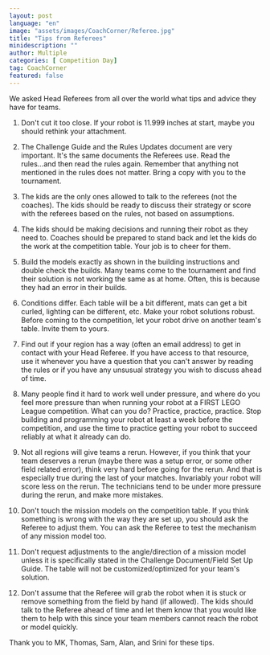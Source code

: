 ```yaml
---
layout: post
language: "en"
image: "assets/images/CoachCorner/Referee.jpg"
title: "Tips from Referees"
minidescription: ""
author: Multiple
categories: [ Competition Day]
tag: CoachCorner
featured: false
---
```

We asked Head Referees from all over the world what tips and advice they have for teams. 

1) Don't cut it too close. If your robot is 11.999 inches at start, maybe you should rethink your attachment.

2) The Challenge Guide and the Rules Updates document are very important. It's the same documents the Referees use. Read the rules...and then read the rules again. Remember that anything not mentioned in the rules does not matter. Bring a copy with you to the tournament.

3) The kids are the only ones allowed to talk to the referees (not the coaches). The kids should be ready to discuss their strategy or score with the referees based on the rules, not based on assumptions.

4) The kids should be making decisions and running their robot as they need to. Coaches should be prepared to stand back and let the kids do the work at the competition table.  Your job is to cheer for them.

5) Build the models exactly as shown in the building instructions and double check the builds. Many teams come to the tournament and find their solution is not working the same as at home. Often, this is because they had an error in their builds.

6) Conditions differ. Each table will be a bit different, mats can get a bit curled, lighting can be different, etc. Make your robot solutions robust. Before coming to the competition, let your robot drive on another team's table. Invite them to yours.

7) Find out if your region has a way (often an email address) to get in contact with your Head Referee. If you have access to that resource, use it whenever you have a question that you can't answer by reading the rules or if you have any unsusual strategy you wish to discuss ahead of time.

8) Many people find it hard to work well under pressure, and where do you feel more pressure than when running your robot at a FIRST LEGO League competition. What can you do? Practice, practice, practice. Stop building and programming your robot at least a week before the competition, and use the time to practice getting your robot to succeed reliably at what it already can do.

9) Not all regions will give teams a rerun.  However, if you think that your team deserves a rerun (maybe there was a setup error, or some other field related error), think very hard before going for the rerun. And that is especially true during the last of your matches. Invariably your robot will score less on the rerun. The technicians tend to be under more pressure during the rerun, and make more mistakes.

10) Don't touch the mission models on the competition table. If you think something is wrong with the way they are set up, you should ask the Referee to adjust them. You can ask the Referee to test the mechanism of any mission model too.

11) Don't request adjustments to the angle/direction of a mission model unless it is specifically stated in the Challenge Document/Field Set Up Guide. The table will not be customized/optimized for your team's solution.

12) Don't assume that the Referee will grab the robot when it is stuck or remove something from the field by hand (if allowed). The kids should talk to the Referee ahead of time and let them know that you would like them to help with this since your team members cannot reach the robot or model quickly.


Thank you to MK, Thomas, Sam, Alan, and Srini for these tips.

